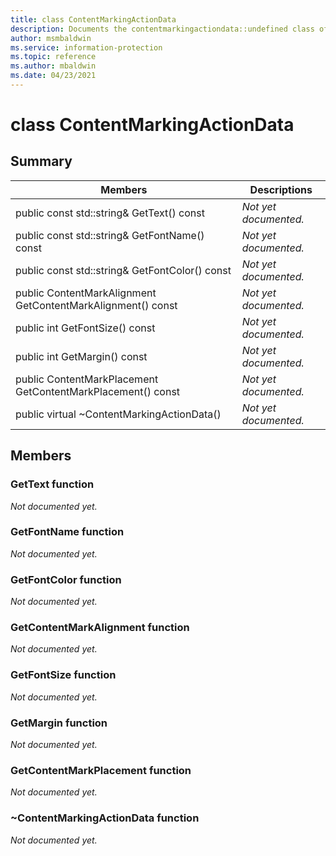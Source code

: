 ```yaml
---
title: class ContentMarkingActionData 
description: Documents the contentmarkingactiondata::undefined class of the Microsoft Information Protection (MIP) SDK.
author: msmbaldwin
ms.service: information-protection
ms.topic: reference
ms.author: mbaldwin
ms.date: 04/23/2021
---
```


# class ContentMarkingActionData 
  
## Summary
 Members                        | Descriptions                                
--------------------------------|---------------------------------------------
public const std::string& GetText() const  | _Not yet documented._
public const std::string& GetFontName() const  | _Not yet documented._
public const std::string& GetFontColor() const  | _Not yet documented._
public ContentMarkAlignment GetContentMarkAlignment() const  | _Not yet documented._
public int GetFontSize() const  | _Not yet documented._
public int GetMargin() const  | _Not yet documented._
public ContentMarkPlacement GetContentMarkPlacement() const  | _Not yet documented._
public virtual ~ContentMarkingActionData()  | _Not yet documented._
  
## Members
  
### GetText function
_Not documented yet._

  
### GetFontName function
_Not documented yet._

  
### GetFontColor function
_Not documented yet._

  
### GetContentMarkAlignment function
_Not documented yet._

  
### GetFontSize function
_Not documented yet._

  
### GetMargin function
_Not documented yet._

  
### GetContentMarkPlacement function
_Not documented yet._

  
### ~ContentMarkingActionData function
_Not documented yet._
